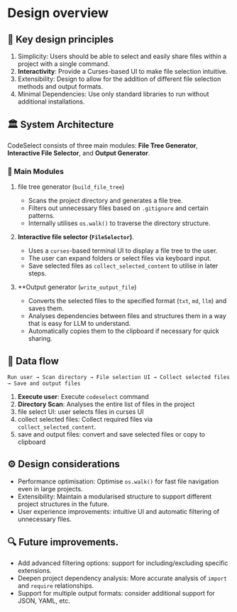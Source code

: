# Design overview

## 🎯 Key design principles
1. Simplicity: Users should be able to select and easily share files within a project with a single command.
2. **Interactivity**: Provide a Curses-based UI to make file selection intuitive.
3. Extensibility: Design to allow for the addition of different file selection methods and output formats.
4. Minimal Dependencies: Use only standard libraries to run without additional installations.

## 🏛 System Architecture
CodeSelect consists of three main modules: **File Tree Generator**, **Interactive File Selector**, and **Output Generator**.

### 📂 Main Modules
1. file tree generator (`build_file_tree`)
   - Scans the project directory and generates a file tree.
   - Filters out unnecessary files based on `.gitignore` and certain patterns.
   - Internally utilises `os.walk()` to traverse the directory structure.

2. **Interactive file selector (`FileSelector`)**.
   - Uses a `curses`-based terminal UI to display a file tree to the user.
   - The user can expand folders or select files via keyboard input.
   - Save selected files as `collect_selected_content` to utilise in later steps.

3. **Output generator (`write_output_file`)
   - Converts the selected files to the specified format (`txt`, `md`, `llm`) and saves them.
   - Analyses dependencies between files and structures them in a way that is easy for LLM to understand.
   - Automatically copies them to the clipboard if necessary for quick sharing.

## 🔄 Data flow
```
Run user → Scan directory → File selection UI → Collect selected files → Save and output files
```
1. **Execute user**: Execute `codeselect` command
2. **Directory Scan**: Analyses the entire list of files in the project
3. file select UI: user selects files in curses UI
4. collect selected files: Collect required files via `collect_selected_content`.
5. save and output files: convert and save selected files or copy to clipboard

## ⚙️ Design considerations
- Performance optimisation: Optimise `os.walk()` for fast file navigation even in large projects.
- Extensibility: Maintain a modularised structure to support different project structures in the future.
- User experience improvements: intuitive UI and automatic filtering of unnecessary files.

## 🔍 Future improvements.
- Add advanced filtering options: support for including/excluding specific extensions.
- Deepen project dependency analysis: More accurate analysis of `import` and `require` relationships.
- Support for multiple output formats: consider additional support for JSON, YAML, etc.